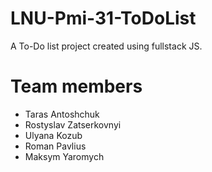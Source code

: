 # LNU-Pmi-31-ToDoList
A To-Do list project created using fullstack JS.

# Team members
* Taras Antoshchuk
* Rostyslav Zatserkovnyi
* Ulyana Kozub
* Roman Pavlius
* Maksym Yaromych
